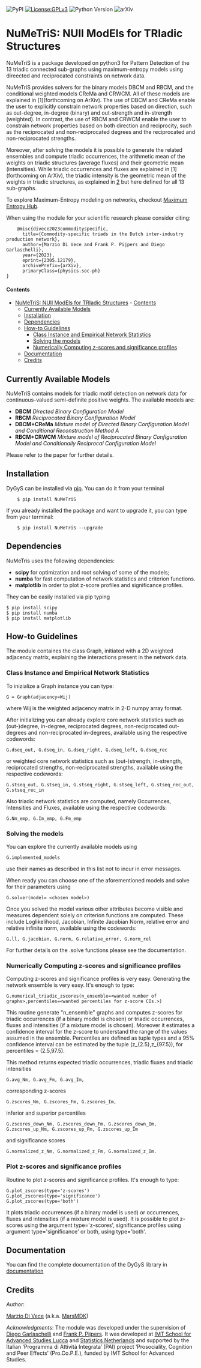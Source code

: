 ![PyPI](https://img.shields.io/badge/pypi-v2.1.1-blue)  [![License:GPLv3](https://img.shields.io/badge/License-GPLv3-blue.svg)](https://www.gnu.org/licenses/gpl-3.0) ![Python Version](https://img.shields.io/badge/Python-3.9%20%7C%203.10-blue) ![arXiv]([https://img.shields.io/badge/pypi-v2.1.1-blue](https://img.shields.io/badge/arXiv-2305.12179-orange))

# NuMeTriS: NUll ModEls for TRIadic Structures

NuMeTriS is a package developed on python3 for Pattern Detection of the 13 triadic connected sub-graphs using maximum-entropy models using direected and reciprocated constraints on network data.

NuMeTriS provides solvers for the binary models DBCM and RBCM, and the conditional weighted models CReMa and CRWCM.
All of these models are explained in [1](forthcoming on ArXiv).
The use of DBCM and CReMa enable the user to explicitly constrain network properties based on direction, such as out-degree, in-degree (binary) and out-strength and in-strength (weighted).
In contrast, the use of RBCM and CRWCM enable the user to constrain network properties based on both direction and reciprocity, such as the reciprocated and non-reciprocated degrees and the reciprocated and non-reciprocated strengths.

Moreover, after solving the models it is possible to generate the related ensembles and compute triadic occurrences, the arithmetic mean of the weights on triadic structures (average fluxes) and their geometric mean (intensities). While triadic occurrences and fluxes are explained in [1](forthcoming on ArXiv), the triadic intensity is the geometric mean of the weights in triadic structures, as explained in [2](https://journals.aps.org/pre/abstract/10.1103/PhysRevE.71.065103) but here defined for all 13 sub-graphs.

To explore Maximum-Entropy modeling on networks, checkout [Maximum Entropy Hub](https://meh.imtlucca.it/).

When using the module for your scientific research please consider citing:


```
    @misc{divece2023commodityspecific,
      title={Commodity-specific triads in the Dutch inter-industry production network}, 
      author={Marzio Di Vece and Frank P. Pijpers and Diego Garlaschelli},
      year={2023},
      eprint={2305.12179},
      archivePrefix={arXiv},
      primaryClass={physics.soc-ph}
}

```
#### Contents
- [NuMeTriS: NUll ModEls for TRIadic Structures](#dygys-dyadic-gravity-regression-models-with-soft-constraints)
      - [Contents](#contents)
  - [Currently Available Models](#currently-available-models)
  - [Installation](#installation)
  - [Dependencies](#dependencies)
  - [How-to Guidelines](#how-to-guidelines)
    - [Class Instance and Empirical Network Statistics](#class-instance-and-empirical-network-statistics)
    - [Solving the models](#solving-the-models)
    - [Numerically Computing z-scores and significance profiles](#numerically-computing-z-scores-and-significance-profiles)
  - [Documentation](#documentation)
  - [Credits](#credits)

##  Currently Available Models
NuMeTriS contains models for triadic motif detection on network data for continuous-valued semi-definite positive weights.
The available models are:
* **DBCM** *Directed Binary Configuration Model* 
* **RBCM** *Reciprocated Binary Configuration Model* 
* **DBCM+CReMa** *Mixture model of Directed Binary Configuration Model and Conditional Reconstruction Method A* 
* **RBCM+CRWCM** *Mixture model of Reciprocated Binary Configuration Model and Conditionally Reciprocal Configuration Model* 

Please refer to the paper for further details.

## Installation
DyGyS can be installed via [pip](https://pypi.org/project/NuMeTriS/). You can do it from your terminal
```
    $ pip install NuMeTriS
```
If you already installed the package and want to  upgrade it,
you can type from your terminal:

```
    $ pip install NuMeTriS --upgrade
```

## Dependencies
NuMeTris uses the following dependencies:
* **scipy** for optimization and root solving of some of the models;
* **numba** for fast computation of network statistics and criterion functions.
* **matplotlib** in order to plot z-score profiles and significance profiles.

They can be easily installed via pip typing

    $ pip install scipy
    $ pip install numba
    $ pip install matplotlib


## How-to Guidelines
The module containes the class Graph, initiated with a 2D weighted adjacency matrix, explaining the interactions present in the network data.

### Class Instance and Empirical Network Statistics
To inizialize a Graph instance you can type:

    G = Graph(adjacency=Wij)

where Wij is the weighted adjacency matrix in 2-D numpy array format.

After initializing you can already explore core network statistics such as (out-)degree, in-degree, reciprocated degrees, non-reciprocated out-degrees and non-reciprocated in-degrees, available using the respective codewords:

    G.dseq_out, G.dseq_in, G.dseq_right, G.dseq_left, G.dseq_rec

or weighted core network statistics such as (out-)strength, in-strength, reciprocated strengths, non-reciprocated strengths, available using the respective codewords:

    G.stseq_out, G.stseq_in, G.stseq_right, G.stseq_left, G.stseq_rec_out, G.stseq_rec_in

Also triadic network statistics are computed, namely Occurrences, Intensities and Fluxes, available using the respective codewords:

    G.Nm_emp, G.Im_emp, G.Fm_emp


### Solving the models
You can explore the currently available models using
    
    G.implemented_models
use their names as described in this list not to incur in error messages.

When ready you can choose one of the aforementioned models and solve for their parameters using
    
    G.solver(model= <chosen model>)

Once you solved the model various other attributes become visible and measures dependent solely on criterion functions are computed. These include Loglikelihood, Jacobian, Infinite Jacobian Norm, relative error and relative infinite norm, available using the codewords:

    G.ll, G.jacobian, G.norm, G.relative_error, G.norm_rel

For further details on the .solve functions please see the documentation.



### Numerically Computing z-scores and significance profiles

Computing z-scores and significance profiles is very easy. 
Generating the network ensemble is very easy. It's enough to type:
    
    G.numerical_triadic_zscores(n_ensemble=<wanted number of graphs>,percentiles=<wanted percentiles for z-score CIs.>)

This routine generate "n_ensemble" graphs and computes z-scores for triadic occurrences (if a binary model is chosen) or triadic occurrences, fluxes and intensities (if a mixture model is chosen). Moreover it estimates a confidence interval for the z-score to understand the range of the values assumed in the ensemble. Percentiles are defined as tuple types and a 95% confidence interval can be estimated by the tuple (z_{2.5},z_{97.5}), for percentiles = (2.5,97.5).


This method returns expected triadic occurrences, triadic fluxes and triadic intensities 

    G.avg_Nm, G.avg_Fm, G.avg_Im,

corresponding z-scores

    G.zscores_Nm, G.zscores_Fm, G.zscores_Im,

inferior and superior percentiles

    G.zscores_down_Nm, G.zscores_down_Fm, G.zscores_down_Im, G.zscores_up_Nm, G.zscores_up_Fm, G.zscores_up_Im

and significance scores

    G.normalized_z_Nm, G.normalized_z_Fm, G.normalized_z_Im.

### Plot z-scores and significance profiles

Routine to plot z-scores and significance profiles. It's enough to type:

    G.plot_zscores(type='z-scores')
    G.plot_zscores(type='significance')
    G.plot_zscores(type='both')

It plots triadic occurrences (if a binary model is used) or occurrences, fluxes and intensities (if a mixture model is used).
It is possible to plot z-scores using the argument type='z-scores', significance profiles using argument type='significance' or both, using type='both'.



## Documentation
You can find the complete documentation of the DyGyS library in [documentation](https://numetris.readthedocs.io/en/latest/index.html)

## Credits

*Author*:

[Marzio Di Vece](https://www.imtlucca.it/it/marzio.divece) (a.k.a. [MarsMDK](https://github.com/MarsMDK))

*Acknowledgments*:
The module was developed under the supervision of [Diego Garlaschelli](https://www.imtlucca.it/en/diego.garlaschelli) and [Frank P. Pijpers](https://www.uva.nl/profiel/p/i/f.p.pijpers/f.p.pijpers.html).
It was developed at [IMT School for Advanced Studies Lucca](https://www.imtlucca.it/en) and [Statistics Netherlands](https://www.cbs.nl/en-gb) and
supported by the Italian ‘Programma di Attività Integrata’ (PAI) project ‘Prosociality, Cognition and Peer Effects’ (Pro.Co.P.E.), funded by IMT School for Advanced Studies.
